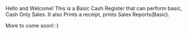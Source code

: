 Hello and Welcome! 
This is a Basic Cash Register that can perform basic, Cash Only Sales. It also Prints a receipt, prints Sales Reports(Basic).

More to come soon! :)